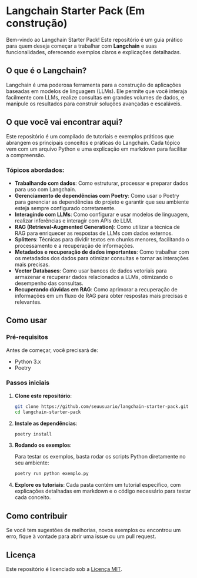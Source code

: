 
# Langchain Starter Pack (Em construção)

Bem-vindo ao Langchain Starter Pack! Este repositório é um guia prático para quem deseja começar a trabalhar com **Langchain** e suas funcionalidades, oferecendo exemplos claros e explicações detalhadas.

## O que é o Langchain?

Langchain é uma poderosa ferramenta para a construção de aplicações baseadas em modelos de linguagem (LLMs). Ele permite que você interaja facilmente com LLMs, realize consultas em grandes volumes de dados, e manipule os resultados para construir soluções avançadas e escaláveis.

## O que você vai encontrar aqui?

Este repositório é um compilado de tutoriais e exemplos práticos que abrangem os principais conceitos e práticas do Langchain. Cada tópico vem com um arquivo Python e uma explicação em markdown para facilitar a compreensão.

### Tópicos abordados:

- **Trabalhando com dados**: Como estruturar, processar e preparar dados para uso com Langchain.
- **Gerenciamento de dependências com Poetry**: Como usar o Poetry para gerenciar as dependências do projeto e garantir que seu ambiente esteja sempre configurado corretamente.
- **Interagindo com LLMs**: Como configurar e usar modelos de linguagem, realizar inferências e interagir com APIs de LLM.
- **RAG (Retrieval-Augmented Generation)**: Como utilizar a técnica de RAG para enriquecer as respostas de LLMs com dados externos.
- **Splitters**: Técnicas para dividir textos em chunks menores, facilitando o processamento e a recuperação de informações.
- **Metadados e recuperação de dados importantes**: Como trabalhar com os metadados dos dados para otimizar consultas e tornar as interações mais precisas.
- **Vector Databases**: Como usar bancos de dados vetoriais para armazenar e recuperar dados relacionados a LLMs, otimizando o desempenho das consultas.
- **Recuperando dúvidas em RAG**: Como aprimorar a recuperação de informações em um fluxo de RAG para obter respostas mais precisas e relevantes.

## Como usar

### Pré-requisitos

Antes de começar, você precisará de:

- Python 3.x
- Poetry

### Passos iniciais

1. **Clone este repositório**:

   ```bash
   git clone https://github.com/seuusuario/langchain-starter-pack.git
   cd langchain-starter-pack
   ```

2. **Instale as dependências**:

   ```bash
   poetry install
   ```

3. **Rodando os exemplos**:

   Para testar os exemplos, basta rodar os scripts Python diretamente no seu ambiente:

   ```bash
   poetry run python exemplo.py
   ```

4. **Explore os tutoriais**: Cada pasta contém um tutorial específico, com explicações detalhadas em markdown e o código necessário para testar cada conceito.

## Como contribuir

Se você tem sugestões de melhorias, novos exemplos ou encontrou um erro, fique à vontade para abrir uma issue ou um pull request.

## Licença

Este repositório é licenciado sob a [Licença MIT](LICENSE).